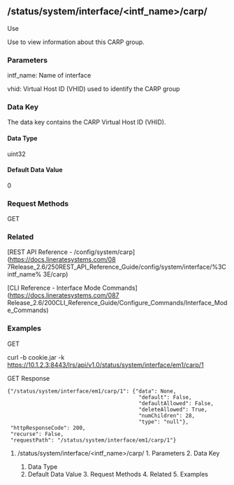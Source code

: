 ## /status/system/interface/<intf_name>/carp/<vhid>

Use

Use to view information about this CARP group.

### Parameters

intf_name: Name of interface

vhid: Virtual Host ID (VHID) used to identify the CARP group

### Data Key

The data key contains the CARP Virtual Host ID (VHID).

#### Data Type

uint32

#### Default Data Value

0

### Request Methods

GET

### Related

[REST API Reference - /config/system/carp](https://docs.lineratesystems.com/08
7Release_2.6/250REST_API_Reference_Guide/config/system/interface/%3Cintf_name%
3E/carp)

[CLI Reference - Interface Mode Commands](https://docs.lineratesystems.com/087
Release_2.6/200CLI_Reference_Guide/Configure_Commands/Interface_Mode_Commands)

### Examples

GET

curl -b cookie.jar -k
https://10.1.2.3:8443/lrs/api/v1.0/status/system/interface/em1/carp/1

GET Response

    
    {"/status/system/interface/em1/carp/1": {"data": None,
                                              "default": False,
                                              "defaultAllowed": False,
                                              "deleteAllowed": True,
                                              "numChildren": 28,
                                              "type": "null"},
     "httpResponseCode": 200,
     "recurse": False,
     "requestPath": "/status/system/interface/em1/carp/1"}
    

  1. /status/system/interface/<intf_name>/carp/<vhid>
    1. Parameters
    2. Data Key
      1. Data Type
      2. Default Data Value
    3. Request Methods
    4. Related
    5. Examples

